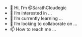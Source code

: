 - 👋 Hi, I’m @SarathCloudegic
- 👀 I’m interested in ...
- 🌱 I’m currently learning ...
- 💞️ I’m looking to collaborate on ...
- 📫 How to reach me ...

<!---
SarathCloudegic/SarathCloudegic is a ✨ special ✨ repository because its `README.md` (this file) appears on your GitHub profile.
You can click the Preview link to take a look at your changes.
--->
